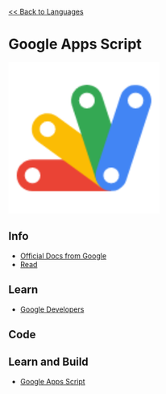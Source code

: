 <a href=".">&lt;&lt; Back to Languages</a>

# Google Apps Script

<img src="logos/GoogleAppsScript.png" width="300"/>

## Info
- [Official Docs from Google](https://developers.google.com/apps-script/reference)
- [Read](https://en.wikipedia.org/wiki/Google_Apps_Script)

## Learn
- [Google Developers](https://developers.google.com/apps-script/overview)

## Code


## Learn and Build
- [Google Apps Script](https://script.google.com)
